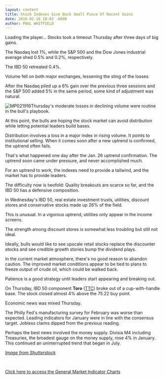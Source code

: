 ```yaml
---
layout: content
title: Stock Indexes Give Back Small Piece Of Recent Gains
date: 2016-02-18 18:03 -0800
author: PAUL WHITFIELD
---
```






Loading the player...
Stocks took a timeout Thursday after three days of big gains.


The Nasdaq lost 1%, while the S&P 500 and the Dow Jones industrial average shed 0.5% and 0.2%, respectively.


The IBD 50 retreated 0.4%.


Volume fell on both major exchanges, lessening the sting of the losses.


After the Nasdaq piled up a 6% gain over the previous three sessions and the S&P 500 added 5% in the same period, some kind of adjustment was natural.


![MP021916](https://www.investors.com/wp-content/uploads/2016/02/MP021916-241x300.jpg)Thursday's moderate losses in declining volume were routine in the bull's playbook.


At this point, the bulls are hoping the stock market can avoid distribution while letting potential leaders build bases.


Distribution involves a loss in a major index in rising volume. It points to institutional selling. When it comes soon after a new uptrend is confirmed, the uptrend often fails.


That's what happened one day after the Jan. 26 uptrend confirmation. The uptrend soon came under pressure, and never accomplished much.


For an uptrend to work, the indexes need to provide a tailwind, and the market has to provide leaders.


The difficulty now is twofold: Quality breakouts are scarce so far, and the IBD 50 has a defensive composition.


In Wednesday's IBD 50, real estate investment trusts, utilities, discount stores and conservative stocks made up 26% of the field.


This is unusual. In a vigorous uptrend, utilities only appear in the income screens.


The strength among discount stores is somewhat less troubling but still not ideal.


Ideally, bulls would like to see upscale retail stocks replace the discounter stocks and see credible growth stories bump the dividend plays.


In the current market atmosphere, there's no good reason to abandon caution. The improved market conditions appear to be tied to plans to freeze output of crude oil, which could be walked back.


Patience is a good strategy until leaders start appearing and breaking out.


On Thursday, IBD 50 component **Toro** ([TTC](https://research.investors.com/quote.aspx?symbol=TTC)) broke out of a cup-with-handle base. The stock closed almost 4% above the 75.22 buy point.


Economic news was mixed Thursday.


The Philly Fed's manufacturing survey for February was worse than expected. Leading indicators for January were in line with the consensus target. Jobless claims dipped from the previous reading.


Perhaps the best news involved the money supply. Divisia M4 including Treasuries, the broadest gauge on the money supply, rose 4% in January. This continued an uninterrupted trend that began in July.


*[Image from Shutterstock](http://www.shutterstock.com)*


 


[Click here to access the General Market Indicator Charts](https://www.investors.com/wp-content/uploads/2016/02/GMI_021916.pdf)




